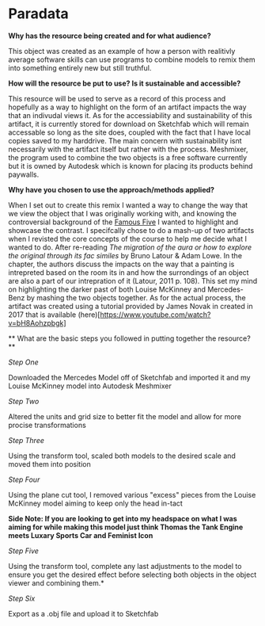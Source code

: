 # Paradata #
**Why has the resource being created and for what audience?**

This object was created as an example of how a person with realitivly average software skills can use programs to combine models to remix them into something entirely new but still truthful. 

**How will the resource be put to use? Is it sustainable and accessible?**

This resource will be used to serve as a record of this process and hopefully as a way to highlight on the form of an artifact impacts the way that an indivudal views it. 
As for the accessiability and sustainability of this artifact, it is currently stored for download on Sketchfab  which will remain accessable so long as the site does, coupled with the fact that I have local copies saved to my harddrive. 
The main concern with sustainability isnt necessarily with the artifact itself but rather with the process. Meshmixer, the program used to combine the two objects is a free software currently but it is owned by Autodesk which is known for placing its products behind paywalls. 

**Why have you chosen to use the approach/methods applied?**

When I set out to create this remix I wanted a way to change the way that we view the object that I was originally working with, and knowing the controversial background of the [Famous Five](https://github.com/Robert-Oles/Hist3812-Remix/tree/master/object-biography) I wanted to highlight and showcase the contrast. 
I specifcally chose to do a mash-up of two artifacts when I revisted the core concepts of the course to help me decide what I wanted to do. After re-reading *The migration of the aura or how to explore the original through its fac similes* by Bruno Latour & Adam Lowe. 
In the chapter, the authors discuss the impacts on the way that a painting is intrepreted based on the room its in and how the surrondings of an object are also a part of our intrepration of it (Latour, 2011 p. 108). This set my mind on highlighting the darker past of both Louise McKinney and Mercedes-Benz by mashing the two objects together.
As for the actual process, the artifact was created using a tutorial provided by James Novak in created in 2017 that is available (here)[https://www.youtube.com/watch?v=bH8Aohzpbgk]

** What are the basic steps you followed in putting together the resource?**

*Step One*

Downloaded the Mercedes Model off of Sketchfab and imported it and my Louise McKinney model into Autodesk Meshmixer

*Step Two*

Altered the units and grid size to better fit the model and allow for more procise transformations

*Step Three*

Using the transform tool, scaled both models to the desired scale and moved them into position

*Step Four*

Using the plane cut tool, I removed various "excess" pieces from the Louise McKinney model aiming to keep only the head in-tact

**Side Note: If you are looking to get into my headspace on what I was aiming for while making this model just think Thomas the Tank Engine meets Luxary Sports Car and Feminist Icon**

*Step Five*

Using the transform tool, complete any last adjustments to the model to ensure you get the desired effect before selecting both objects in the object viewer and combining them.*

*Step Six*

Export as a .obj file and upload it to Sketchfab
